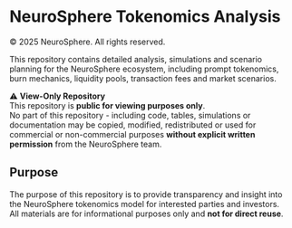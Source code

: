 # NeuroSphere Tokenomics Analysis

© 2025 NeuroSphere. All rights reserved.

This repository contains detailed analysis, simulations and scenario planning for the NeuroSphere ecosystem, including prompt tokenomics, burn mechanics, liquidity pools, transaction fees and market scenarios.

⚠️ **View-Only Repository**  
This repository is **public for viewing purposes only**.  
No part of this repository - including code, tables, simulations or documentation may be copied, modified, redistributed or used for commercial or non-commercial purposes **without explicit written permission** from the NeuroSphere team.

## Purpose
The purpose of this repository is to provide transparency and insight into the NeuroSphere tokenomics model for interested parties and investors.  
All materials are for informational purposes only and **not for direct reuse**.
